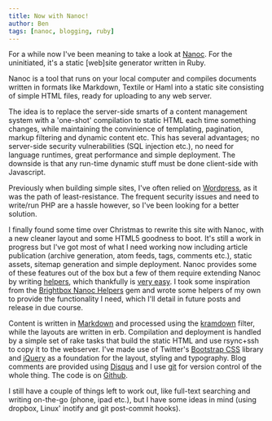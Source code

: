 ```yaml
---
title: Now with Nanoc!
author: Ben
tags: [nanoc, blogging, ruby]
---
```

For a while now I've been meaning to take a look at [Nanoc](https://nanoc.ws/). For the uninitiated, it's a static [web]site generator written in Ruby.

Nanoc is a tool that runs on your local computer and compiles documents written in formats like Markdown, Textile or Haml into a static site consisting of simple HTML files, ready for uploading to any web server.

The idea is to replace the server-side smarts of a content management system with a 'one-shot' compilation to static HTML each time something changes, while maintaining the convinience of templating, pagination, markup filtering and dynamic content etc. This has several advantages; no server-side security vulnerabilities (SQL injection etc.), no need for language runtimes, great performance and simple deployment. The downside is that any run-time dynamic stuff must be done client-side with Javascript.

Previously when building simple sites, I've often relied on [Wordpress](http://wordpress.org/), as it was the path of least-resistance. The frequent security issues and need to write/run PHP are a hassle however, so I've been looking for a better solution.

I finally found some time over Christmas to rewrite this site with Nanoc, with a new cleaner layout and some HTML5 goodness to boot. It's still a work in progress but I've got most of what I need working now including article publication (archive generation, atom feeds, tags, comments etc.), static assets, sitemap generation and simple deployment. Nanoc provides some of these features out of the box but a few of them require extending Nanoc by writing [helpers](https://nanoc.ws/doc/reference/helpers/ "Nanoc Helpers"), which thankfully is [very easy](https://nanoc.ws/doc/helpers/ "Writing Nanoc helpers"). I took some inspiration from the [Brightbox Nanoc Helpers](https://github.com/brightbox/brightbox-nanoc-helpers) gem and wrote some helpers of my own to provide the functionality I need, which I'll detail in future posts and release in due course.

Content is written in [Markdown](http://daringfireball.net/projects/markdown/) and processed using the [kramdown](http://kramdown.rubyforge.org) filter, while the layouts are written in erb. Compilation and deployment is handled by a simple set of rake tasks that build the static HTML and use rsync+ssh to copy it to the webserver. I've made use of Twitter's [Bootstrap CSS](http://twitter.github.com/bootstrap/) library and [jQuery](http://jquery.com/) as a foundation for the layout, styling and typography. Blog comments are provided using [Disqus](http://disqus.com) and I use [git](http://git-scm.com/) for version control of the whole thing. The code is on [Github](https://github.com/andatche/andatche.com).

I still have a couple of things left to work out, like full-text searching and writing on-the-go (phone, ipad etc.), but I have some ideas in mind (using dropbox, Linux' inotify and git post-commit hooks).
